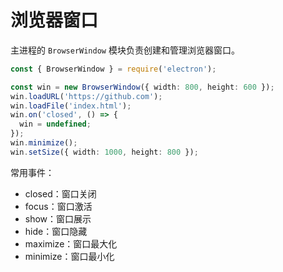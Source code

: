 # 浏览器窗口

主进程的 `BrowserWindow` 模块负责创建和管理浏览器窗口。

```ts
const { BrowserWindow } = require('electron');

const win = new BrowserWindow({ width: 800, height: 600 });
win.loadURL('https://github.com');
win.loadFile('index.html');
win.on('closed', () => {
  win = undefined;
});
win.minimize();
win.setSize({ width: 1000, height: 800 });
```

常用事件：

- closed：窗口关闭
- focus：窗口激活
- show：窗口展示
- hide：窗口隐藏
- maximize：窗口最大化
- minimize：窗口最小化
